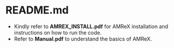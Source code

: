 # README.md
- Kindly refer to **AMREX_INSTALL.pdf** for AMReX installation and instructions on how to run the code.
- Refer to **Manual.pdf** to understand the basics of AMReX.
